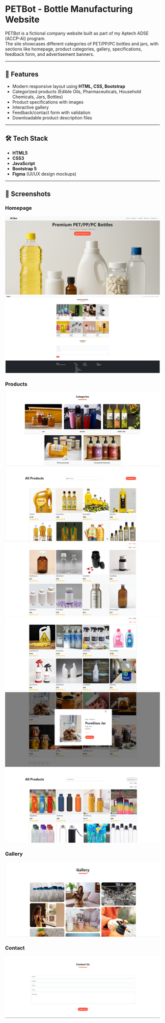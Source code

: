 # PETBot - Bottle Manufacturing Website  

PETBot is a fictional company website built as part of my Aptech ADSE (ACCP-AI) program.  
The site showcases different categories of PET/PP/PC bottles and jars, with sections like homepage, product categories, gallery, specifications, feedback form, and advertisement banners.  

---

## 🚀 Features
- Modern responsive layout using **HTML, CSS, Bootstrap**
- Categorized products (Edible Oils, Pharmaceuticals, Household Chemicals, Jars, Bottles)
- Product specifications with images
- Interactive gallery
- Feedback/contact form with validation
- Downloadable product description files

---

## 🛠 Tech Stack
- **HTML5**
- **CSS3**
- **JavaScript**
- **Bootstrap 5**
- **Figma** (UI/UX design mockups)

---

## 📸 Screenshots

### Homepage
![Homepage Hero](https://raw.githubusercontent.com/TechShabi/PETBOT-Website/main/images/homepage-hero.png)
![Full Homepage](https://raw.githubusercontent.com/TechShabi/PETBOT-Website/main/images/homepage-full.png)

### Products
![Products](https://raw.githubusercontent.com/TechShabi/PETBOT-Website/main/images/products.png)
![Edible Oils](https://raw.githubusercontent.com/TechShabi/PETBOT-Website/main/images/edible-oils.png)
![Pharmaceuticals](https://raw.githubusercontent.com/TechShabi/PETBOT-Website/main/images/pharmaceuticals.png)
![Household](https://raw.githubusercontent.com/TechShabi/PETBOT-Website/main/images/household.png)
![Jars](https://raw.githubusercontent.com/TechShabi/PETBOT-Website/main/images/jars.png)
![Bottles](https://raw.githubusercontent.com/TechShabi/PETBOT-Website/main/images/bottles.png)

### Gallery
![Gallery](https://raw.githubusercontent.com/TechShabi/PETBOT-Website/main/images/gallery.png)

### Contact
![Contact](https://raw.githubusercontent.com/TechShabi/PETBOT-Website/main/images/contact.png)



 
 
